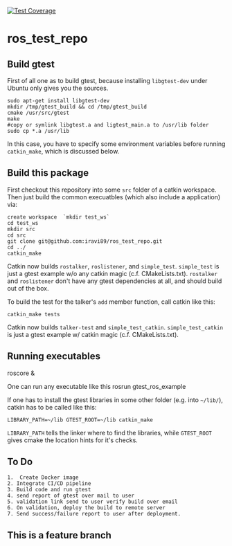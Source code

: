 [![Test Coverage](https://github.com/iravi89/ros_test_repo/actions/workflows/cicd.yml/badge.svg)](https://github.com/iravi89/ros_test_repo/actions/workflows/cicd.yml)

# ros_test_repo
## Build gtest

First of all one as to build gtest, because installing `libgtest-dev` under Ubuntu only gives you the sources.

    sudo apt-get install libgtest-dev
    mkdir /tmp/gtest_build && cd /tmp/gtest_build
    cmake /usr/src/gtest
    make
    #copy or symlink libgtest.a and ligtest_main.a to /usr/lib folder
    sudo cp *.a /usr/lib
In this case, you have to specify some environment variables before running `catkin_make`, which is discussed below.

## Build this package

First checkout this repository into some `src` folder of a catkin workspace.
Then just build the common execuatbles (which also include a  application) via:

    create workspace  `mkdir test_ws` 
    cd test_ws
    mkdir src
    cd src
    git clone git@github.com:iravi89/ros_test_repo.git
    cd ../
    catkin_make

Catkin now builds `rostalker`, `roslistener`, and `simple_test`.
`simple_test` is just a gtest example w/o any catkin magic (c.f. CMakeLists.txt).
`rostalker` and `roslistener` don't have any gtest dependencies at all, and should build out of the box.

To build the test for the talker's `add` member function, call catkin like this:

    catkin_make tests

Catkin now builds `talker-test` and `simple_test_catkin`.
`simple_test_catkin` is just a gtest example w/ catkin magic (c.f. CMakeLists.txt).

## Running executables

roscore &

One can run any executable like this 
rosrun gtest_ros_example <the executable name>

If one has to install the gtest libraries in some other folder (e.g. into `~/lib/`), catkin has to be called like this:

    LIBRARY_PATH=~/lib GTEST_ROOT=~/lib catkin_make

`LIBRARY_PATH` tells the linker where to find the libraries, while `GTEST_ROOT` gives cmake the location hints for it's checks.

## To Do

    1.  Create Docker image
    2. Integrate CI/CD pipeline
    3. Build code and run gtest
    4. send report of gtest over mail to user
    5. validation link send to user verify build over email
    6. On validation, deploy the build to remote server
    7. Send success/failure report to user after deployment.

## This is a feature branch
    
    

